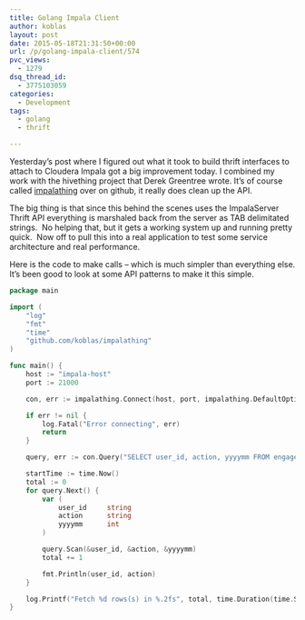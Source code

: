 ```yaml
---
title: Golang Impala Client
author: koblas
layout: post
date: 2015-05-18T21:31:50+00:00
url: /p/golang-impala-client/574
pvc_views:
  - 1279
dsq_thread_id:
  - 3775103059
categories:
  - Development
tags:
  - golang
  - thrift

---
```

Yesterday&#8217;s post where I figured out what it took to build thrift interfaces to attach to Cloudera Impala got a big improvement today. I combined my work with the hivething project that Derek Greentree wrote. It&#8217;s of course called [impalathing][1] over on github, it really does clean up the API.

The big thing is that since this behind the scenes uses the ImpalaServer Thrift API everything is marshaled back from the server as TAB delimitated strings.  No helping that, but it gets a working system up and running pretty quick.  Now off to pull this into a real application to test some service architecture and real performance.

Here is the code to make calls &#8211; which is much simpler than everything else. It&#8217;s been good to look at some API patterns to make it this simple.

```go
package main

import (
    "log"
    "fmt"
    "time"
    "github.com/koblas/impalathing"
)

func main() {
    host := "impala-host"
    port := 21000

    con, err := impalathing.Connect(host, port, impalathing.DefaultOptions)

    if err != nil {
        log.Fatal("Error connecting", err)
        return
    }

    query, err := con.Query("SELECT user_id, action, yyyymm FROM engagements LIMIT 10000")

    startTime := time.Now()
    total := 0
    for query.Next() {
        var (
            user_id     string
            action      string
            yyyymm      int
        )

        query.Scan(&user_id, &action, &yyyymm)
        total += 1

        fmt.Println(user_id, action)
    }

    log.Printf("Fetch %d rows(s) in %.2fs", total, time.Duration(time.Since(startTime)).Seconds())
}
```

 [1]: https://github.com/koblas/impalathing
